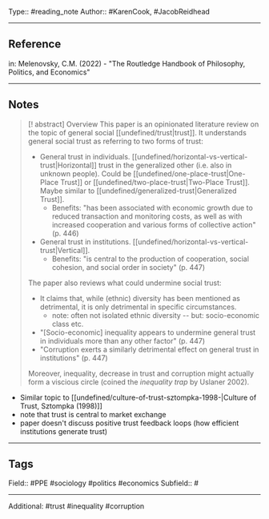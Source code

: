 Type:: #reading_note
Author:: #KarenCook, #JacobReidhead
___
## Reference
in: Melenovsky, C.M. (2022) - "The Routledge Handbook of Philosophy, Politics, and Economics"
___
## Notes

> [! abstract] Overview
> This paper is an opinionated literature review on the topic of general social [[undefined/trust|trust]]. It understands general social trust as referring to two forms of trust: 
> - General trust in individuals. [[undefined/horizontal-vs-vertical-trust|Horizontal]] trust in the generalized other (i.e. also in unknown people). Could be [[undefined/one-place-trust|One-Place Trust]] or [[undefined/two-place-trust|Two-Place Trust]]. Maybe similar to [[undefined/generalized-trust|Generalized Trust]].
> 	- Benefits: "has been associated with economic growth due to reduced transaction and monitoring costs, as well as with increased cooperation and various forms of collective action" (p. 446)
> - General trust in institutions. [[undefined/horizontal-vs-vertical-trust|Vertical]].
> 	- Benefits: "is central to the production of cooperation, social cohesion, and social order in society" (p. 447)
> 
> The paper also reviews what could undermine social trust:
> - It claims that, while (ethnic) diversity has been mentioned as detrimental, it is only detrimental in specific circumstances.
> 	- note: often not isolated ethnic diversity -- but: socio-economic class etc.
> - "[Socio-economic] inequality appears to undermine general trust in individuals more than any other factor" (p. 447)
> - "Corruption exerts a similarly detrimental effect on general trust in institutions" (p. 447)
>
> Moreover, inequality, decrease in trust and corruption might actually form a viscious circle (coined the *inequality trap* by Uslaner 2002).

- Similar topic to [[undefined/culture-of-trust-sztompka-1998-|Culture of Trust, Sztompka (1998)]]
- note that trust is central to market exchange
- paper doesn't discuss positive trust feedback loops (how efficient institutions generate trust)
___
## Tags

Field:: #PPE #sociology #politics #economics 
Subfield:: #
___
Additional: #trust #inequality #corruption